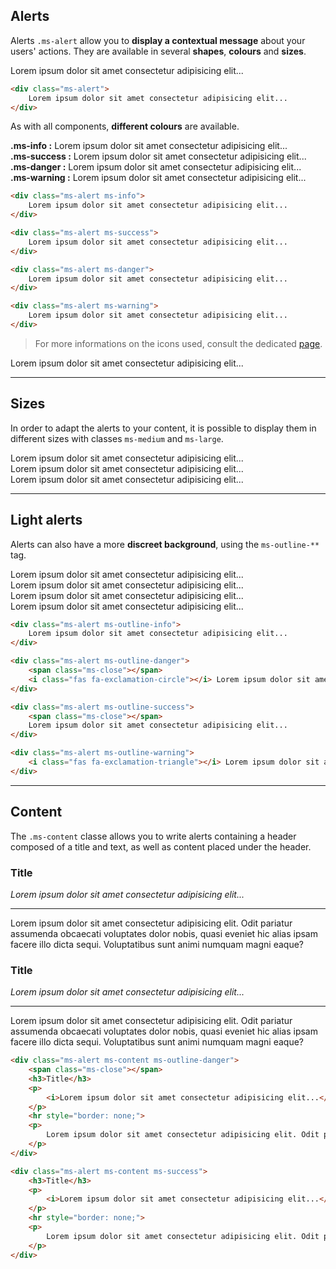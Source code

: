 ## Alerts

Alerts `.ms-alert` allow you to **display a contextual message** about your users' actions. They are available in several **shapes**, **colours** and **sizes**.

<div class="ms-alert">
    Lorem ipsum dolor sit amet consectetur adipisicing elit...
</div>

```html
<div class="ms-alert">
    Lorem ipsum dolor sit amet consectetur adipisicing elit...
</div>
```

As with all components, **different colours** are available. 

<div class="ms-alert ms-info">
    <b>.ms-info :</b> Lorem ipsum dolor sit amet consectetur adipisicing elit...
</div>

<div class="ms-alert ms-success">
    <b>.ms-success :</b> Lorem ipsum dolor sit amet consectetur adipisicing elit...
</div>

<div class="ms-alert ms-danger">
    <b>.ms-danger :</b> Lorem ipsum dolor sit amet consectetur adipisicing elit...
</div>

<div class="ms-alert ms-warning">
    <b>.ms-warning :</b> Lorem ipsum dolor sit amet consectetur adipisicing elit...
</div>

```html
<div class="ms-alert ms-info">
    Lorem ipsum dolor sit amet consectetur adipisicing elit...
</div>

<div class="ms-alert ms-success">
    Lorem ipsum dolor sit amet consectetur adipisicing elit...
</div>

<div class="ms-alert ms-danger">
    Lorem ipsum dolor sit amet consectetur adipisicing elit...
</div>

<div class="ms-alert ms-warning">
    Lorem ipsum dolor sit amet consectetur adipisicing elit...
</div>
```

> For more informations on the icons used, consult the dedicated [page](content/icons.md).

<div class="ms-alert ms-danger">
    <i class="fas fa-exclamation-triangle"></i> Lorem ipsum dolor sit amet consectetur adipisicing elit...
</div>

___

## Sizes

In order to adapt the alerts to your content, it is possible to display them in different sizes  with classes `ms-medium` and `ms-large`.

<div class="ms-alert">
    Lorem ipsum dolor sit amet consectetur adipisicing elit...
</div>

<div class="ms-alert ms-medium">
    Lorem ipsum dolor sit amet consectetur adipisicing elit...
</div>

<div class="ms-alert ms-large">
    Lorem ipsum dolor sit amet consectetur adipisicing elit...
</div>

___

## Light alerts

Alerts can also have a more **discreet background**, using the `ms-outline-**` tag.

<div class="ms-alert ms-outline-info">
    Lorem ipsum dolor sit amet consectetur adipisicing elit...
</div>

<div class="ms-alert ms-outline-danger">
    <span class="ms-close"></span>
    <i class="fas fa-exclamation-circle"></i> Lorem ipsum dolor sit amet consectetur adipisicing elit...
</div>

<div class="ms-alert ms-outline-success">
    <span class="ms-close"></span>
    Lorem ipsum dolor sit amet consectetur adipisicing elit...
</div>

<div class="ms-alert ms-outline-warning">
    <i class="fas fa-exclamation-triangle"></i> Lorem ipsum dolor sit amet consectetur adipisicing elit...
</div>

```html
<div class="ms-alert ms-outline-info">
    Lorem ipsum dolor sit amet consectetur adipisicing elit...
</div>

<div class="ms-alert ms-outline-danger">
    <span class="ms-close"></span>
    <i class="fas fa-exclamation-circle"></i> Lorem ipsum dolor sit amet consectetur adipisicing elit...
</div>

<div class="ms-alert ms-outline-success">
    <span class="ms-close"></span>
    Lorem ipsum dolor sit amet consectetur adipisicing elit...
</div>

<div class="ms-alert ms-outline-warning">
    <i class="fas fa-exclamation-triangle"></i> Lorem ipsum dolor sit amet consectetur adipisicing elit...
</div>
```

___

## Content

The `.ms-content` classe allows you to write alerts containing a header composed of a title and text, as well as content placed under the header.

<div class="ms-alert ms-content ms-outline-danger">
    <span class="ms-close"></span>
    <h3>Title</h3>
    <p>
        <i>Lorem ipsum dolor sit amet consectetur adipisicing elit...</i>
    </p>
    <hr style="border: none;">
    <p>
        Lorem ipsum dolor sit amet consectetur adipisicing elit. Odit pariatur assumenda obcaecati voluptates dolor nobis, quasi eveniet hic alias ipsam facere illo dicta sequi. Voluptatibus sunt animi numquam magni eaque?
    </p>
</div>

<div class="ms-alert ms-content ms-success">
    <h3>Title</h3>
    <p>
        <i>Lorem ipsum dolor sit amet consectetur adipisicing elit...</i>
    </p>
    <hr style="border: none;">
    <p>
        Lorem ipsum dolor sit amet consectetur adipisicing elit. Odit pariatur assumenda obcaecati voluptates dolor nobis, quasi eveniet hic alias ipsam facere illo dicta sequi. Voluptatibus sunt animi numquam magni eaque?
    </p>
</div>

```html
<div class="ms-alert ms-content ms-outline-danger">
    <span class="ms-close"></span>
    <h3>Title</h3>
    <p>
        <i>Lorem ipsum dolor sit amet consectetur adipisicing elit...</i>
    </p>
    <hr style="border: none;">
    <p>
        Lorem ipsum dolor sit amet consectetur adipisicing elit. Odit pariatur assumenda obcaecati voluptates dolor nobis, quasi eveniet hic alias ipsam facere illo dicta sequi. Voluptatibus sunt animi numquam magni eaque?
    </p>
</div>

<div class="ms-alert ms-content ms-success">
    <h3>Title</h3>
    <p>
        <i>Lorem ipsum dolor sit amet consectetur adipisicing elit...</i>
    </p>
    <hr style="border: none;">
    <p>
        Lorem ipsum dolor sit amet consectetur adipisicing elit. Odit pariatur assumenda obcaecati voluptates dolor nobis, quasi eveniet hic alias ipsam facere illo dicta sequi. Voluptatibus sunt animi numquam magni eaque?
    </p>
</div>
```
